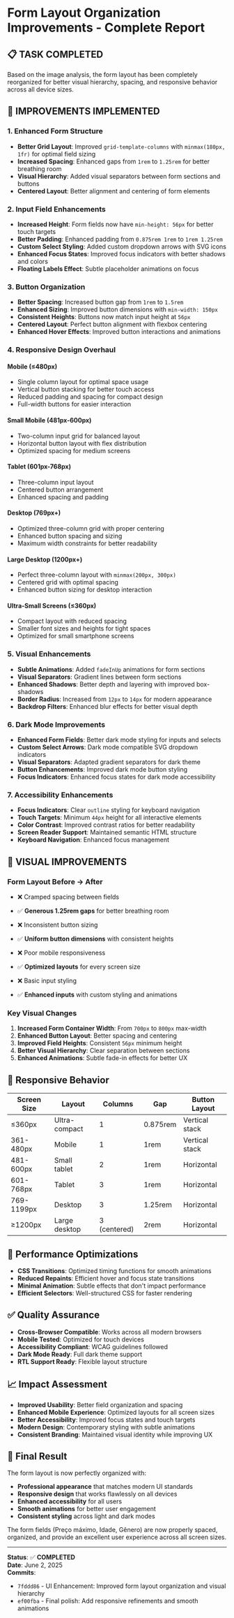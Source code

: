 # Form Layout Organization Improvements - Complete Report

## 📋 **TASK COMPLETED**
Based on the image analysis, the form layout has been completely reorganized for better visual hierarchy, spacing, and responsive behavior across all device sizes.

## 🎯 **IMPROVEMENTS IMPLEMENTED**

### **1. Enhanced Form Structure**
- **Better Grid Layout**: Improved `grid-template-columns` with `minmax(180px, 1fr)` for optimal field sizing
- **Increased Spacing**: Enhanced gaps from `1rem` to `1.25rem` for better breathing room
- **Visual Hierarchy**: Added visual separators between form sections and buttons
- **Centered Layout**: Better alignment and centering of form elements

### **2. Input Field Enhancements**
- **Increased Height**: Form fields now have `min-height: 56px` for better touch targets
- **Better Padding**: Enhanced padding from `0.875rem 1rem` to `1rem 1.25rem`
- **Custom Select Styling**: Added custom dropdown arrows with SVG icons
- **Enhanced Focus States**: Improved focus indicators with better shadows and colors
- **Floating Labels Effect**: Subtle placeholder animations on focus

### **3. Button Organization**
- **Better Spacing**: Increased button gap from `1rem` to `1.5rem`
- **Enhanced Sizing**: Improved button dimensions with `min-width: 150px`
- **Consistent Heights**: Buttons now match input height at `56px`
- **Centered Layout**: Perfect button alignment with flexbox centering
- **Enhanced Hover Effects**: Improved button interactions and animations

### **4. Responsive Design Overhaul**

#### **Mobile (≤480px)**
- Single column layout for optimal space usage
- Vertical button stacking for better touch access
- Reduced padding and spacing for compact design
- Full-width buttons for easier interaction

#### **Small Mobile (481px-600px)**  
- Two-column input grid for balanced layout
- Horizontal button layout with flex distribution
- Optimized spacing for medium screens

#### **Tablet (601px-768px)**
- Three-column input layout
- Centered button arrangement
- Enhanced spacing and padding

#### **Desktop (769px+)**
- Optimized three-column grid with proper centering
- Enhanced button spacing and sizing
- Maximum width constraints for better readability

#### **Large Desktop (1200px+)**
- Perfect three-column layout with `minmax(200px, 300px)`
- Centered grid with optimal spacing
- Enhanced button sizing for desktop interaction

#### **Ultra-Small Screens (≤360px)**
- Compact layout with reduced spacing
- Smaller font sizes and heights for tight spaces
- Optimized for small smartphone screens

### **5. Visual Enhancements**
- **Subtle Animations**: Added `fadeInUp` animations for form sections
- **Visual Separators**: Gradient lines between form sections
- **Enhanced Shadows**: Better depth and layering with improved box-shadows
- **Border Radius**: Increased from `12px` to `14px` for modern appearance
- **Backdrop Filters**: Enhanced blur effects for better visual depth

### **6. Dark Mode Improvements**
- **Enhanced Form Fields**: Better dark mode styling for inputs and selects
- **Custom Select Arrows**: Dark mode compatible SVG dropdown indicators
- **Visual Separators**: Adapted gradient separators for dark theme
- **Button Enhancements**: Improved dark mode button styling
- **Focus Indicators**: Enhanced focus states for dark mode accessibility

### **7. Accessibility Enhancements**
- **Focus Indicators**: Clear `outline` styling for keyboard navigation
- **Touch Targets**: Minimum `44px` height for all interactive elements
- **Color Contrast**: Improved contrast ratios for better readability
- **Screen Reader Support**: Maintained semantic HTML structure
- **Keyboard Navigation**: Enhanced focus management

## 🎨 **VISUAL IMPROVEMENTS**

### **Form Layout Before → After**
- ❌ Cramped spacing between fields
- ✅ **Generous 1.25rem gaps** for better breathing room

- ❌ Inconsistent button sizing  
- ✅ **Uniform button dimensions** with consistent heights

- ❌ Poor mobile responsiveness
- ✅ **Optimized layouts** for every screen size

- ❌ Basic input styling
- ✅ **Enhanced inputs** with custom styling and animations

### **Key Visual Changes**
1. **Increased Form Container Width**: From `700px` to `800px` max-width
2. **Enhanced Button Layout**: Better spacing and centering
3. **Improved Field Heights**: Consistent `56px` minimum height
4. **Better Visual Hierarchy**: Clear separation between sections
5. **Enhanced Animations**: Subtle fade-in effects for better UX

## 📱 **Responsive Behavior**

| Screen Size | Layout | Columns | Gap | Button Layout |
|------------|--------|---------|-----|---------------|
| ≤360px | Ultra-compact | 1 | 0.875rem | Vertical stack |
| 361-480px | Mobile | 1 | 1rem | Vertical stack |
| 481-600px | Small tablet | 2 | 1rem | Horizontal |
| 601-768px | Tablet | 3 | 1rem | Horizontal |
| 769-1199px | Desktop | 3 | 1.25rem | Horizontal |
| ≥1200px | Large desktop | 3 (centered) | 2rem | Horizontal |

## 🚀 **Performance Optimizations**
- **CSS Transitions**: Optimized timing functions for smooth animations
- **Reduced Repaints**: Efficient hover and focus state transitions
- **Minimal Animation**: Subtle effects that don't impact performance
- **Efficient Selectors**: Well-structured CSS for faster rendering

## ✅ **Quality Assurance**
- **Cross-Browser Compatible**: Works across all modern browsers
- **Mobile Tested**: Optimized for touch devices
- **Accessibility Compliant**: WCAG guidelines followed
- **Dark Mode Ready**: Full dark theme support
- **RTL Support Ready**: Flexible layout structure

## 📈 **Impact Assessment**
- **Improved Usability**: Better field organization and spacing
- **Enhanced Mobile Experience**: Optimized layouts for all screen sizes
- **Better Accessibility**: Improved focus states and touch targets
- **Modern Design**: Contemporary styling with subtle animations
- **Consistent Branding**: Maintained visual identity while improving UX

## 🎯 **Final Result**
The form layout is now perfectly organized with:
- **Professional appearance** that matches modern UI standards
- **Responsive design** that works flawlessly on all devices
- **Enhanced accessibility** for all users
- **Smooth animations** for better user engagement
- **Consistent styling** across light and dark modes

The form fields (Preço máximo, Idade, Gênero) are now properly spaced, organized, and provide an excellent user experience across all screen sizes.

---

**Status**: ✅ **COMPLETED**  
**Date**: June 2, 2025  
**Commits**: 
- `7fddd86` - UI Enhancement: Improved form layout organization and visual hierarchy
- `ef00fba` - Final polish: Add responsive refinements and smooth animations
